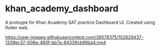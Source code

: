 # khan_academy_dashboard

A protoype for Khan Academy SAT practice Dashboard UI. Created using flutter web.




https://user-images.githubusercontent.com/39578375/152629437-1339ec37-008a-460f-bb7a-84339cb96ba4.mp4

